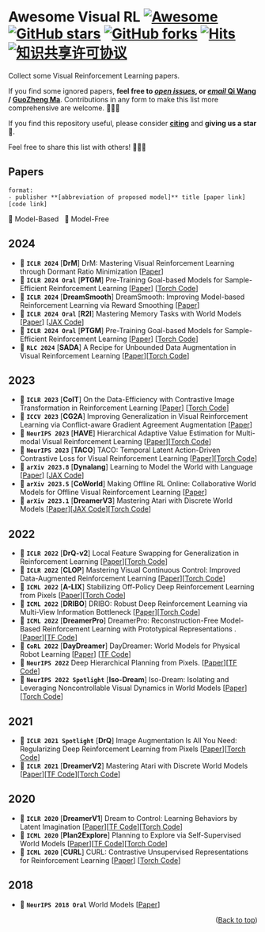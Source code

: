 # Awesome Visual RL [![Awesome](https://cdn.rawgit.com/sindresorhus/awesome/d7305f38d29fed78fa85652e3a63e154dd8e8829/media/badge.svg)](https://github.com/sindresorhus/awesome) [![GitHub stars](https://img.shields.io/github/stars/qiwang067/awesome-visual-rl)](https://github.com/qiwang067/awesome-visual-rl/stargazers) [![GitHub forks](https://img.shields.io/github/forks/qiwang067/awesome-visual-rl)](https://github.com/qiwang067/awesome-visual-rl/network) [![Hits](https://hits.seeyoufarm.com/api/count/incr/badge.svg?url=https%3A%2F%2Fgithub.com%2Fqiwang067%2Fawesome-visual-rl%2F&count_bg=%2379C83D&title_bg=%23555555&icon=&icon_color=%23E7E7E7&title=hits&edge_flat=false)](https://hits.seeyoufarm.com) <a rel="license" href="http://creativecommons.org/licenses/by-nc-sa/4.0/"><img alt="知识共享许可协议" style="border-width:0" src="https://img.shields.io/badge/license-CC%20BY--NC--SA%204.0-lightgrey" /></a>

Collect some Visual Reinforcement Learning papers. 

If you find some ignored papers, **feel free to [*open issues*](https://github.com/qiwang067/awesome-visual-rl/issues/new), or [*email* Qi Wang](mailto:qiwang067@163.com) / [GuoZheng Ma](mailto:guozheng_ma@163.com)**. Contributions in any form to make this list more comprehensive are welcome. 📣📣📣

If you find this repository useful, please consider **[citing](#citation)** and **giving us a star** 🌟. 

Feel free to share this list with others! 🥳🥳🥳

<!-- ## Workshop & Challenge

- [`CVPR 2024 Workshop & Challenge | OpenDriveLab`](https://opendrivelab.com/challenge2024/#predictive_world_model) Track #4: Predictive World Model.
  > Serving as an abstract spatio-temporal representation of reality, the world model can predict future states based on the current state. The learning process of world models has the potential to elevate a pre-trained foundation model to the next level. Given vision-only inputs, the neural network outputs point clouds in the future to testify its predictive capability of the world.
  
- [`CVPR 2023 Workshop on Autonomous Driving`](https://cvpr2023.wad.vision/) CHALLENGE 3: ARGOVERSE CHALLENGES, [3D Occupancy Forecasting](https://eval.ai/web/challenges/challenge-page/1977/overview) using the [Argoverse 2 Sensor Dataset](https://www.argoverse.org/av2.html#sensor-link). Predict the spacetime occupancy of the world for the next 3 seconds. -->

## Papers
```
format:
- publisher **[abbreviation of proposed model]** title [paper link] [code link]
```
:large_blue_diamond: Model-Based &nbsp; :large_orange_diamond: Model-Free

## 2024
- :large_orange_diamond: **`ICLR 2024`** [**DrM**] DrM: Mastering Visual Reinforcement Learning through Dormant Ratio Minimization [[Paper](https://arxiv.org/pdf/2310.19668)] 
- :large_orange_diamond: **`ICLR 2024 Oral`** [**PTGM**] Pre-Training Goal-based Models for Sample-Efficient Reinforcement Learning [[Paper](https://openreview.net/pdf?id=o2IEmeLL9r)] [[Torch Code](https://github.com/PKU-RL/PTGM)]
- :large_blue_diamond: **`ICLR 2024`** [**DreamSmooth**] DreamSmooth: Improving Model-based Reinforcement Learning via Reward Smoothing [[Paper](https://arxiv.org/pdf/2311.01450)]
- :large_blue_diamond: **`ICLR 2024 Oral`** [**R2I**] Mastering Memory Tasks with World Models [[Paper](http://arxiv.org/pdf/2403.04253)] [[JAX Code](https://github.com/OpenDriveLab/ViDAR)]
- :large_orange_diamond: **`ICLR 2024 Oral`** [**PTGM**] Pre-Training Goal-based Models for Sample-Efficient Reinforcement Learning [[Paper](https://openreview.net/pdf?id=o2IEmeLL9r)] [[Torch Code](https://github.com/PKU-RL/PTGM)]
- :large_orange_diamond: **`RLC 2024`** [**SADA**] A Recipe for Unbounded Data Augmentation in Visual Reinforcement Learning [[Paper](https://arxiv.org/pdf/2405.17416)][[Torch Code](https://github.com/aalmuzairee/dmcgb2)]

## 2023

- :large_orange_diamond: **`ICLR 2023`** [**CoIT**] On the Data-Efficiency with Contrastive Image Transformation in Reinforcement Learning [[Paper](https://openreview.net/forum?id=-nm-rHXi5ga)] [[Torch Code](https://github.com/Kamituna/CoIT)]
- :large_orange_diamond: **`ICCV 2023`** [**CG2A**] Improving Generalization in Visual Reinforcement Learning via Conflict-aware Gradient Agreement Augmentation [[Paper](https://arxiv.org/abs/2308.01194)]
- :large_orange_diamond: **`NeurIPS 2023`** [**HAVE**] Hierarchical Adaptive Value Estimation for Multi-modal Visual Reinforcement Learning [[Paper](https://NeurIPS.cc/virtual/2023/poster/70701)][[Torch Code](https://github.com/Yara-HYR/HAVE)]
- :large_orange_diamond: **`NeurIPS 2023`** [**TACO**] TACO: Temporal Latent Action-Driven Contrastive Loss for Visual Reinforcement Learning [[Paper](https://arxiv.org/pdf/2306.13229)][[Torch Code](https://github.com/frankzheng2022/taco)]
- :large_blue_diamond: **`arXiv 2023.8`** [**Dynalang**] Learning to Model the World with Language [[Paper](https://arxiv.org/pdf/2308.01399)] [[JAX Code](https://github.com/jlin816/dynalang)]
- :large_blue_diamond: **`arXiv 2023.5`** [**CoWorld**] Making Offline RL Online: Collaborative World Models for Offline Visual Reinforcement Learning [[Paper](https://arxiv.org/pdf/2305.15260)]
- :large_blue_diamond: **`arXiv 2023.1`** [**DreamerV3**] Mastering Atari with Discrete World Models [[Paper](https://arxiv.org/pdf/2301.04104)][[JAX Code](https://github.com/danijar/dreamerv3)][[Torch Code](https://github.com/NM512/dreamerv3-torch)]

## 2022
- :large_orange_diamond: **`ICLR 2022`** [**DrQ-v2**] Local Feature Swapping for Generalization in Reinforcement Learning [[Paper](https://arxiv.org/pdf/2107.09645)][[Torch Code](https://github.com/facebookresearch/drqv2)]
- :large_orange_diamond: **`ICLR 2022`** [**CLOP**] Mastering Visual Continuous Control: Improved Data-Augmented Reinforcement Learning [[Paper](https://openreview.net/forum?id=Sq0-tgDyHe4)][[Torch Code](https://github.com/DavidBert/CLOP)]
- :large_orange_diamond: **`ICML 2022`** [**A-LIX**] Stabilizing Off-Policy Deep Reinforcement Learning from Pixels [[Paper](https://arxiv.org/pdf/2207.00986)][[Torch Code](https://github.com/Aladoro/Stabilizing-Off-Policy-RL)]
- :large_orange_diamond: **`ICML 2022`** [**DRIBO**] DRIBO: Robust Deep Reinforcement Learning via Multi-View Information Bottleneck [[Paper](https://proceedings.mlr.press/v162/fan22b.html)][[Torch Code](https://github.com/BU-DEPEND-Lab/DRIBO)]
- :large_blue_diamond: **`ICML 2022`** [**DreamerPro**] DreamerPro: Reconstruction-Free Model-Based Reinforcement Learning with Prototypical Representations
.  [[Paper](https://proceedings.mlr.press/v162/deng22a/deng22a.pdf)][[TF Code](https://github.com/fdeng18/dreamer-pro)]
- :large_blue_diamond: **`CoRL 2022`** [**DayDreamer**] DayDreamer: World Models for Physical Robot Learning [[Paper](https://proceedings.mlr.press/v205/wu23c/wu23c.pdf)] [[TF Code](https://github.com/danijar/daydreamer)]
- :large_blue_diamond: **`NeurIPS 2022`**  Deep Hierarchical Planning from Pixels.  [[Paper](https://proceedings.neurips.cc/paper_files/paper/2022/file/a766f56d2da42cae20b5652970ec04ef-Paper-Conference.pdf)][[TF Code](https://github.com/danijar/director)]
- :large_blue_diamond: **`NeurIPS 2022 Spotlight`** [**Iso-Dream**] Iso-Dream: Isolating and Leveraging Noncontrollable Visual Dynamics in World Models [[Paper](https://proceedings.neurips.cc/paper_files/paper/2022/file/9316769afaaeeaad42a9e3633b14e801-Paper-Conference.pdf)][[Torch Code](https://github.com/panmt/Iso-Dream)]


## 2021
- :large_orange_diamond: **`ICLR 2021 Spotlight`** [**DrQ**] Image Augmentation Is All You Need: Regularizing Deep Reinforcement Learning from Pixels  [[Paper](https://arxiv.org/pdf/2004.13649)][[Torch Code](https://github.com/denisyarats/drq)]
- :large_blue_diamond: **`ICLR 2021`** [**DreamerV2**] Mastering Atari with Discrete World Models [[Paper](https://arxiv.org/pdf/2010.02193)][[TF Code](https://github.com/danijar/dreamerv2)][[Torch Code](https://github.com/jsikyoon/dreamer-torch)]

## 2020
- :large_blue_diamond: **`ICLR 2020`** [**DreamerV1**] Dream to Control: Learning Behaviors by Latent Imagination [[Paper](https://arxiv.org/pdf/1912.01603)][[TF Code](https://github.com/danijar/dreamer)][[Torch Code](https://github.com/juliusfrost/dreamer-pytorch)]
- :large_blue_diamond: **`ICML 2020`** [**Plan2Explore**] Planning to Explore via Self-Supervised World Models [[Paper](https://arxiv.org/pdf/2005.05960)][[TF Code](https://github.com/ramanans1/plan2explore)][[Torch Code](https://github.com/yusukeurakami/plan2explore-pytorch)]
- :large_orange_diamond: **`ICML 2020`** [**CURL**] CURL: Contrastive Unsupervised Representations for Reinforcement Learning [[Paper](https://arxiv.org/pdf/2004.04136)] [[Torch Code](https://github.com/MishaLaskin/curl)]

## 2018
- :large_blue_diamond: **`NeurIPS 2018 Oral`** World Models [[Paper](https://arxiv.org/pdf/1803.10122)]

<!-- ## Survey

- A survey on multimodal large language models for autonomous driving. **`WACVW 2024`** [[Paper](https://arxiv.org/abs/2311.12320)] [[Code](https://github.com/IrohXu/Awesome-Multimodal-LLM-Autonomous-Driving)]
- World Models for Autonomous Driving: An Initial Survey. **`2024.3, arxiv`** [[Paper](https://arxiv.org/abs/2403.02622)]

## 2024

- [**ViDAR**] Visual Point Cloud Forecasting enables Scalable Autonomous Driving. **`CVPR 2024`** [[Paper](https://arxiv.org/abs/2312.17655)] [[Code](https://github.com/OpenDriveLab/ViDAR)]
- [**GenAD**] Generalized Predictive Model for Autonomous Driving. **`CVPR 2024`** [[Paper](https://arxiv.org/abs/2403.09630)] [[Data](https://github.com/OpenDriveLab/DriveAGI)]
- [**Cam4DOCC**] Cam4DOcc: Benchmark for Camera-Only 4D Occupancy Forecasting in Autonomous Driving Applications. **`CVPR 2024`** [[Paper](https://arxiv.org/abs/2311.17663)] [[Code](https://github.com/haomo-ai/Cam4DOcc)]
- [**Drive-WM**] Driving into the Future: Multiview Visual Forecasting and Planning with World Model for Autonomous Driving. **`CVPR 2024`** [[Paper](https://arxiv.org/abs/2311.17918)] [[Code](https://github.com/BraveGroup/Drive-WM)]
- [**DriveWorld**] DriveWorld: 4D Pre-trained Scene Understanding via World Models for Autonomous Driving. **`CVPR 2024`** [[Code](https://github.com/chaytonmin/DriveWorld)]
- [**Panacea**] Panacea: Panoramic and Controllable Video Generation for Autonomous Driving. **`CVPR 2024`** [[Paper](https://arxiv.org/abs/2311.16813)] [[Code](https://panacea-ad.github.io/)]
- [**MagicDrive**] MagicDrive: Street View Generation with Diverse 3D Geometry Control. **`ICLR 2024`** [[Paper](https://arxiv.org/abs/2310.02601)] [[Code](https://github.com/cure-lab/MagicDrive)]
- [**Copilot4D**] Copilot4D: Learning Unsupervised World Models for Autonomous Driving via Discrete Diffusion. **`ICLR 2024`** [[Paper](https://arxiv.org/abs/2311.01017)]
- [**SafeDreamer**] SafeDreamer: Safe Reinforcement Learning with World Models. **`ICLR 2024`** [[Paper](https://openreview.net/forum?id=tsE5HLYtYg)] [[Code](https://github.com/PKU-Alignment/SafeDreamer)]
- [**RoboDreamer**] RoboDreamer: Learning Compositional World Models for Robot Imagination. **`2024.4, arxiv`** [[Paper](https://arxiv.org/abs/2404.12377)] [[Code](https://robovideo.github.io/)]
- [**LidarDM**] LidarDM: Generative LiDAR Simulation in a Generated World. **`2024.4, arxiv`** [[Paper](https://arxiv.org/abs/2404.02903)] [[Code](https://github.com/vzyrianov/lidardm)]
- [**3D-VLA**] 3D-VLA: A 3D Vision-Language-Action Generative World Model.  **`2024.3, arxiv`** [[Paper](https://arxiv.org/abs/2403.09631)]
- [**DriveDreamer-2**] DriveDreamer-2: LLM-Enhanced World Models for Diverse Driving Video Generation. **`2024.3, arxiv`** [[Paper](https://arxiv.org/abs/2403.06845)] [[Code](https://drivedreamer2.github.io/)]
- [**Think2Drive**] Think2Drive: Efficient Reinforcement Learning by Thinking in Latent World Model for Quasi-Realistic Autonomous Driving. **`2024.2, arxiv`** [[Paper](https://arxiv.org/abs/2402.16720)]

## 2023

- [**TrafficBots**] TrafficBots: Towards World Models for Autonomous Driving Simulation and Motion Prediction. **`ICRA 2023`** [[Paper](https://arxiv.org/abs/2303.04116)] [[Code](https://github.com/zhejz/TrafficBots)]
- [**WoVoGen**] WoVoGen: World Volume-aware Diffusion for Controllable Multi-camera Driving Scene Generation. **`2023.12, arxiv`** [[Paper](https://arxiv.org/abs/2312.02934)] [[Code](https://github.com/fudan-zvg/WoVoGen)]
- [**CTT**] Categorical Traffic Transformer: Interpretable and Diverse Behavior Prediction with Tokenized Latent. **`2023.11, arxiv`** [[Paper](https://arxiv.org/abs/2311.18307)]
- [**OccWorld**] OccWorld: Learning a 3D Occupancy World Model for Autonomous Driving. **`2023.11, arxiv`** [[Paper](https://arxiv.org/abs/2311.16038)] [[Code](https://github.com/wzzheng/OccWorld)]
- [**MUVO**] MUVO: A Multimodal Generative World Model for Autonomous Driving with Geometric Representations. **`2023.11, arxiv`** [[Paper](https://arxiv.org/abs/2311.11762)]
- [**DrivingDiffusion**] DrivingDiffusion: Layout-Guided multi-view driving scene video generation with latent diffusion model. **`2023.10, arxiv`** [[Paper](https://arxiv.org/abs/2310.07771)] [[Code](https://github.com/shalfun/DrivingDiffusion)]
- [**GAIA-1**] GAIA-1: A Generative World Model for Autonomous Driving. **`2023.9, arxiv`** [[Paper](https://arxiv.org/abs/2309.17080)]
- [**ADriver-I**] ADriver-I: A General World Model for Autonomous Driving. **`2023.9, arxiv`** [[Paper](https://arxiv.org/abs/2311.13549)]
- [**DriveDreamer**] DriveDreamer: Towards Real-world-driven World Models for Autonomous Driving. **`2023.9, arxiv`** [[Paper](https://arxiv.org/abs/2309.09777)] [[Code](https://github.com/JeffWang987/DriveDreamer)]
- [**UniWorld**] UniWorld: Autonomous Driving Pre-training via World Models. **`2023.8, arxiv`** [[Paper](https://arxiv.org/abs/2308.07234)] [[Code](https://github.com/chaytonmin/UniWorld)]


## 2022

- [**MILE**] Model-Based Imitation Learning for Urban Driving. **`NeurIPS 2022`** [[Paper](https://proceedings.neurips.cc/paper_files/paper/2022/hash/827cb489449ea216e4a257c47e407d18-Abstract-Conference.html)] [[Code](https://github.com/wayveai/mile)]
- [**Symphony**] Symphony: Learning Realistic and Diverse Agents for Autonomous Driving Simulation. **`ICRA 2022`** [[Paper](https://arxiv.org/abs/2205.03195)] 
- Hierarchical Model-Based Imitation Learning for Planning in Autonomous Driving. **`IROS 2022`** [[Paper](https://arxiv.org/abs/2210.09539)]

## Other World Model Paper

### 2024

- [**Genie**] Genie: Generative Interactive Environments. **`DeepMind`** [[Paper](https://arxiv.org/abs/2402.15391)] [[Blog](https://sites.google.com/view/genie-2024/home)]
- [**Sora**] Video generation models as world simulators. **`OpenAI`** [[Technical report](https://openai.com/research/video-generation-models-as-world-simulators)]
- [**IWM**] Learning and Leveraging World Models in Visual Representation Learning. **`Meta AI`** [[Paper](https://arxiv.org/abs/2403.00504)] 
- [**V-JEPA**] V-JEPA: Video Joint Embedding Predictive Architecture. **`Meta AI`** [[Blog](https://ai.meta.com/blog/v-jepa-yann-lecun-ai-model-video-joint-embedding-predictive-architecture/)] [[Paper](https://ai.meta.com/research/publications/revisiting-feature-prediction-for-learning-visual-representations-from-video/)] [[Code](https://github.com/facebookresearch/jepa)]
- [**Newton**] Newton™ – a first-of-its-kind foundation model for understanding the physical world. **`Archetype AI`** [[Blog](https://www.archetypeai.io/blog/introducing-archetype-ai---understand-the-real-world-in-real-time)]
- [**MAMBA**] MAMBA: an Effective World Model Approach for Meta-Reinforcement Learning. **`ICLR 2024`**  [[Paper](https://arxiv.org/abs/2403.09859)] [[Code](https://github.com/zoharri/mamba)]
- [**Compete and Compose**] Compete and Compose: Learning Independent Mechanisms for Modular World Models. **`2024.4, arxiv`**  [[Paper](https://arxiv.org/abs/2404.15109)]
- [**MagicTime**] MagicTime: Time-lapse Video Generation Models as Metamorphic Simulators. **`2024.4, arxiv`**  [[Paper](https://arxiv.org/abs/2404.05014)] [[Code](https://github.com/PKU-YuanGroup/MagicTime)]
- [**Dreaming of Many Worlds**] Dreaming of Many Worlds: Learning Contextual World Models Aids Zero-Shot Generalization. **`2024.3, arxiv`**  [[Paper](https://arxiv.org/abs/2403.10967)] [[Code](https://github.com/sai-prasanna/dreaming_of_many_worlds)]
- [**ManiGaussian**] ManiGaussian: Dynamic Gaussian Splatting for Multi-task Robotic Manipulation. **`2024.3, arxiv`**  [[Paper](https://arxiv.org/abs/2403.08321)] [[Code](https://guanxinglu.github.io/ManiGaussian/)]
- [**LWM**] World Model on Million-Length Video And Language With RingAttention. **`2024.2, arxiv`**  [[Paper](https://arxiv.org/abs/2402.08268)] [[Code](https://github.com/LargeWorldModel/LWM)]
- Planning with an Ensemble of World Models. **`OpenReview`** [[Paper](https://openreview.net/forum?id=cvGdPXaydP)]
- [**WorldDreamer**] WorldDreamer: Towards General World Models for Video Generation via Predicting Masked Tokens. **`2024.1, arxiv`** [[Paper](https://arxiv.org/abs/2401.09985)] [[Code](https://github.com/JeffWang987/WorldDreamer)] -->

<p align="right">(<a href="#top">Back to top</a>)</p>

